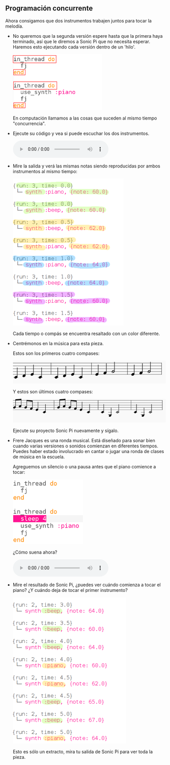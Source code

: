 ## Programación concurrente

Ahora consigamos que dos instrumentos trabajen juntos para tocar la melodía.

+ No queremos que la segunda versión espere hasta que la primera haya terminado, así que le diremos a Sonic Pi que no necesita esperar. Haremos esto ejecutando cada versión dentro de un 'hilo'.
    
    ![captura de pantalla](images/round-thread.png)
    
    En computación llamamos a las cosas que suceden al mismo tiempo "concurrencia".

+ Ejecute su código y vea si puede escuchar los dos instrumentos.
    
    <div id="audio-preview" class="pdf-hidden">
      <audio controls preload> 
       <source src="resources/frerejacques2.mp3" type="audio/mpeg"> Tu navegador no tiene soporte para el elemento de <code>audio</code>. 
      </audio>
    </div>
+ Mire la salida y verá las mismas notas siendo reproducidas por ambos instrumentos al mismo tiempo:
    
    ![captura de pantalla](images/round-conc-output.png)
    
    Cada tiempo o compás se encuentra resaltado con un color diferente.

+ Centrémonos en la música para esta pieza.
    
    Estos son los primeros cuatro compases:
    
    ![captura de pantalla](images/round-music1.png)
    
    Y estos son últimos cuatro compases:
    
    ![captura de pantalla](images/round-music2.png)
    
    Ejecute su proyecto Sonic Pi nuevamente y sígalo.

+ Frere Jacques es una ronda musical. Está diseñado para sonar bien cuando varias versiones o sonidos comienzan en diferentes tiempos. Puedes haber estado involucrado en cantar o jugar una ronda de clases de música en la escuela.
    
    Agreguemos un silencio o una pausa antes que el piano comience a tocar:
    
    ![captura de pantalla](images/round-sleep.png)
    
    ¿Cómo suena ahora?
    
    <div id="audio-preview" class="pdf-hidden">
      <audio controls preload> 
       <source src="resources/frerejacques3.mp3" type="audio/mpeg"> Tu navegador no tiene soporte para el elemento de <code>audio</code>. 
      </audio>
    </div>
+ Mire el resultado de Sonic Pi, ¿puedes ver cuándo comienza a tocar el piano? ¿Y cuándo deja de tocar el primer instrumento?
    
    ![captura de pantalla](images/round-conc-output2.png)
    
    Esto es sólo un extracto, mira tu salida de Sonic Pi para ver toda la pieza.